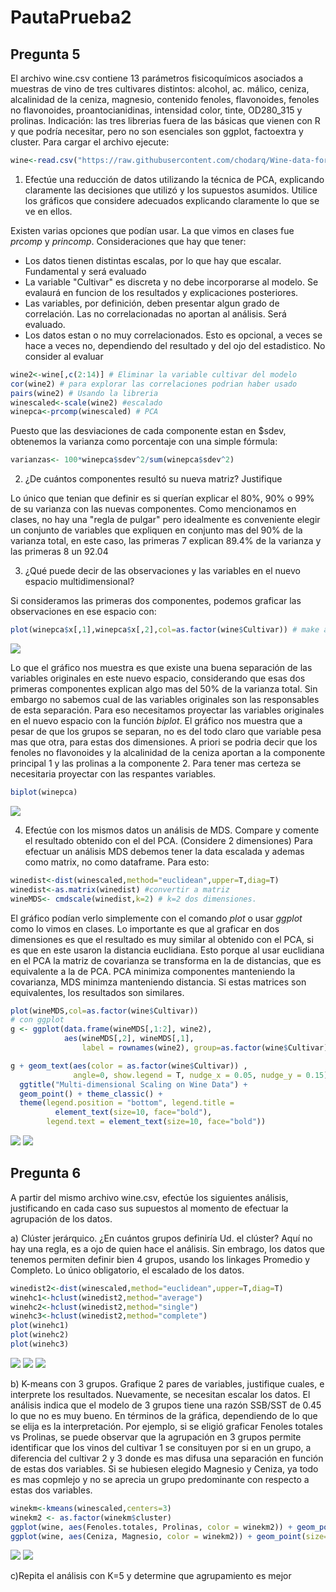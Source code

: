 # PautaPrueba2
## Pregunta 5

El archivo wine.csv contiene 13 parámetros fisicoquímicos asociados a muestras de vino de tres cultivares distintos: alcohol, ac. málico, ceniza, alcalinidad de la ceniza, magnesio, contenido fenoles, flavonoides, fenoles no flavonoides, proantocianidinas, intensidad color, tinte, OD280_315 y prolinas. Indicación: las tres librerias fuera de las básicas que vienen con R y que podría necesitar, pero no son esenciales son ggplot, factoextra y cluster. Para cargar el archivo ejecute:
```R
wine<-read.csv("https://raw.githubusercontent.com/chodarq/Wine-data-for-PCA-exercise/master/wine.csv",header=T)
```
1) Efectúe una reducción de datos utilizando la técnica de PCA, explicando claramente las decisiones que utilizó y los supuestos asumidos. Utilice los gráficos que considere adecuados explicando claramente lo que se ve en ellos.

Existen varias opciones que podían usar. La que vimos en clases fue <i>prcomp</i> y <i>princomp</i>. Consideraciones que hay que tener:
- Los datos tienen distintas escalas, por lo que hay que escalar. Fundamental y será evaluado
- La variable "Cultivar" es discreta y no debe incorporarse al modelo. Se evalaurá en funcion de los resultados y explicaciones posteriores.
- Las variables, por definición, deben presentar algun grado de correlación. Las no correlacionadas no aportan al análisis. Será evaluado.
- Los datos estan o no muy correlacionados. Esto es opcional, a veces se hace a veces no, dependiendo del resultado y del ojo del estadistico. No consider al evaluar

```R
wine2<-wine[,c(2:14)] # Eliminar la variable cultivar del modelo
cor(wine2) # para explorar las correlaciones podrian haber usado
pairs(wine2) # Usando la libreria 
winescaled<-scale(wine2) #escalado
winepca<-prcomp(winescaled) # PCA
```
Puesto que las desviaciones de cada componente estan en $sdev, obtenemos la varianza como porcentaje con una simple fórmula:
```R
varianzas<- 100*winepca$sdev^2/sum(winepca$sdev^2)
```

2) ¿De cuántos componentes resultó su nueva matriz? Justifique

Lo único que tenian que definir es si querían explicar el 80%, 90% o 99% de su varianza con las nuevas componentes. Como mencionamos en clases, no hay una "regla de pulgar" pero idealmente es conveniente elegir un conjunto de variables que expliquen en conjunto mas del 90% de la varianza total, en este caso, las primeras 7 explican 89.4% de la varianza y las primeras 8 un 92.04

3) ¿Qué puede decir de las observaciones y las variables en el nuevo espacio multidimensional?

Si consideramos las primeras dos componentes, podemos graficar las observaciones en ese espacio con:
```R
plot(winepca$x[,1],winepca$x[,2],col=as.factor(wine$Cultivar)) # make a scatterplot
```
![](https://github.com/chodarq/PautaPrueba2/blob/master/gafico1.png)

Lo que el gráfico nos muestra es que existe una buena separación de las variables originales en este nuevo espacio, considerando que esas dos primeras componentes explican algo mas del 50% de la varianza total. Sin embargo no sabemos cual de las variables originales son las responsables de esta separación. Para eso necesitamos proyectar las variables originales en el nuevo espacio con la función <i>biplot</i>. El gráfico nos muestra que a pesar de que los grupos se separan, no es del todo claro que variable pesa mas que otra, para estas dos dimensiones. A priori se podria decir que los fenoles no flavonoides y la alcalinidad de la ceniza aportan a la componente principal 1 y las prolinas a la componente 2. Para tener mas certeza se necesitaria proyectar con las respantes variables.

```R
biplot(winepca)
```
![](https://github.com/chodarq/PautaPrueba2/blob/master/grafico2.png)

4) Efectúe con los mismos datos un análisis de MDS. Compare y comente el resultado obtenido con el del PCA. (Considere 2 dimensiones)
Para efectuar un análisis MDS debemos tener la data escalada y ademas como matrix, no como dataframe. Para esto:
```R
winedist<-dist(winescaled,method="euclidean",upper=T,diag=T)
winedist<-as.matrix(winedist) #convertir a matriz
wineMDS<- cmdscale(winedist,k=2) # k=2 dos dimensiones.
```
El gráfico podían verlo simplemente con el comando <i>plot</i> o usar <i>ggplot</i> como lo vimos en clases. Lo importante es que al graficar en dos dimensiones es que el resultado es muy similar al obtenido con el PCA, si es que en este usaron la distancia euclidiana. Esto porque al usar euclidiana en el PCA la matriz de covarianza se transforma en la de distancias, que es equivalente a la de PCA. PCA minimiza componentes manteniendo la covarianza, MDS minimza manteniendo distancia. Si estas matrices son equivalentes, los resultados son similares. 
```R
plot(wineMDS,col=as.factor(wine$Cultivar))
# con ggplot
g <- ggplot(data.frame(wineMDS[,1:2], wine2), 
            aes(wineMDS[,2], wineMDS[,1],
                label = rownames(wine2), group=as.factor(wine$Cultivar)))

g + geom_text(aes(color = as.factor(wine$Cultivar)) , 
              angle=0, show.legend = T, nudge_x = 0.05, nudge_y = 0.15) + 
  ggtitle("Multi-dimensional Scaling on Wine Data") +
  geom_point() + theme_classic() + 
  theme(legend.position = "bottom", legend.title = 
          element_text(size=10, face="bold"), 
        legend.text = element_text(size=10, face="bold"))
``` 
![](https://github.com/chodarq/PautaPrueba2/blob/master/grafico3.png)
![](https://github.com/chodarq/PautaPrueba2/blob/master/grafico4.png)

## Pregunta 6

A partir del mismo archivo wine.csv, efectúe los siguientes análisis, justificando en cada caso sus supuestos al momento de efectuar la agrupación de los datos.

a) Clúster jerárquico. ¿En cuántos grupos definiría Ud. el clúster?
Aquí no hay una regla, es a ojo de quien hace el análisis. Sin embrago, los datos que tenemos permiten definir bien 4 grupos, usando los linkages Promedio y Completo. Lo único obligatorio, el escalado de los datos.
```R
winedist2<-dist(winescaled,method="euclidean",upper=T,diag=T) 
winehc1<-hclust(winedist2,method="average")
winehc2<-hclust(winedist2,method="single")
winehc3<-hclust(winedist2,method="complete")
plot(winehc1)
plot(winehc2)
plot(winehc3)
```
![](https://github.com/chodarq/PautaPrueba2/blob/master/grafico6.png)
![](https://github.com/chodarq/PautaPrueba2/blob/master/grafico7.png)
![](https://github.com/chodarq/PautaPrueba2/blob/master/grafico8.png)

b) K-means con 3 grupos. Grafique 2 pares de variables, justifique cuales, e interprete los resultados.
Nuevamente, se necesitan escalar los datos. El análisis indica que el modelo de 3 grupos tiene una razón SSB/SST de 0.45 lo que no es muy bueno. En términos de la gráfica, dependiendo de lo que se elija es la interpretación. Por ejemplo, si se eligió graficar Fenoles totales vs Prolinas, se puede observar que la agrupación en 3 grupos permite identificar que los vinos del cultivar 1 se consituyen por si en un grupo, a diferencia del cultivar 2 y 3 donde es mas difusa una separación en función de estas dos variables. Si se hubiesen elegido Magnesio y Ceniza, ya todo es mas copmlejo y no se aprecia un grupo predominante con respecto a estas dos variables.
```R
winekm<-kmeans(winescaled,centers=3)
winekm2 <- as.factor(winekm$cluster)
ggplot(wine, aes(Fenoles.totales, Prolinas, color = winekm2)) + geom_point(size=4)
ggplot(wine, aes(Ceniza, Magnesio, color = winekm2)) + geom_point(size=4)
```
![](https://github.com/chodarq/PautaPrueba2/blob/master/grafico9.png)
![](https://github.com/chodarq/PautaPrueba2/blob/master/grafico10.png)

c)Repita el análisis con K=5 y determine que agrupamiento es mejor
